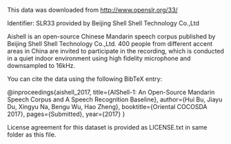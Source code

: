 This data was downloaded from http://www.openslr.org/33/

Identifier: SLR33
provided by Beijing Shell Shell Technology Co.,Ltd

Aishell is an open-source Chinese Mandarin speech corpus published by Beijing Shell Shell Technology Co.,Ltd.
400 people from different accent areas in China are invited to participate in the recording, which is conducted in a quiet indoor environment using high fidelity microphone and downsampled to 16kHz. 

You can cite the data using the following BibTeX entry:

@inproceedings{aishell_2017,
  title={AIShell-1: An Open-Source Mandarin Speech Corpus and A Speech Recognition Baseline},
  author={Hui Bu, Jiayu Du, Xingyu Na, Bengu Wu, Hao Zheng},
  booktitle={Oriental COCOSDA 2017},
  pages={Submitted},
  year={2017}
}

License agreement for this dataset is provided as LICENSE.txt in same folder as this file. 